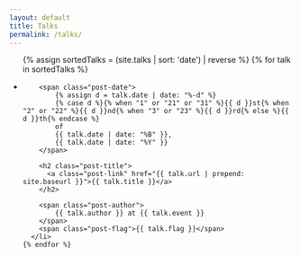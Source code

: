 ```yaml
---
layout: default
title: Talks
permalink: /talks/
---
```


<div class="blog">
  <ul class="post-list">
    {% assign sortedTalks = (site.talks | sort: 'date') | reverse %}
    {% for talk in sortedTalks %}
      <li class="post-item">

        <span class="post-date">
            {% assign d = talk.date | date: "%-d" %}
            {% case d %}{% when "1" or "21" or "31" %}{{ d }}st{% when "2" or "22" %}{{ d }}nd{% when "3" or "23" %}{{ d }}rd{% else %}{{ d }}th{% endcase %}
            of
            {{ talk.date | date: "%B" }},
            {{ talk.date | date: "%Y" }}
        </span>

        <h2 class="post-title">
          <a class="post-link" href="{{ talk.url | prepend: site.baseurl }}">{{ talk.title }}</a>
        </h2>

        <span class="post-author">
            {{ talk.author }} at {{ talk.event }}
        </span>
        <span class="post-flag">{{ talk.flag }}</span>
      </li>
    {% endfor %}
  </ul>
</div>
